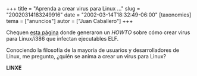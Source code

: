 +++
title = "Aprenda a crear virus para Linux ..."
slug = "20020314183249916"
date = "2002-03-14T18:32:49-06:00"
[taxonomies]
tema = ["anuncios"]
autor = ["Juan Caballero"]
+++

Chequen [esta
página](http://wildsau.idv.uni-linz.ac.at/~k3032e4/virus-writing-HOWTO/_html/)
donde generaron un *HOWTO* sobre cómo crear virus para Linux/i386 que
infectan ejecutables ELF.

Conociendo la filosofía de la mayoría de usuarios y desarrolladores de
Linux, me pregunto, ¿quién se anima a crear un virus para Linux?

**LINXE**
